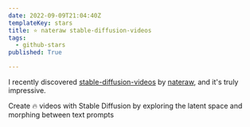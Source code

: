 ```yaml
---
date: 2022-09-09T21:04:40Z
templateKey: stars
title: ⭐ nateraw stable-diffusion-videos
tags:
  - github-stars
published: True

---
```


I recently discovered [stable-diffusion-videos](https://github.com/nateraw/stable-diffusion-videos) by [nateraw](https://github.com/nateraw), and it's truly impressive.

Create 🔥 videos with Stable Diffusion by exploring the latent space and morphing between text prompts
